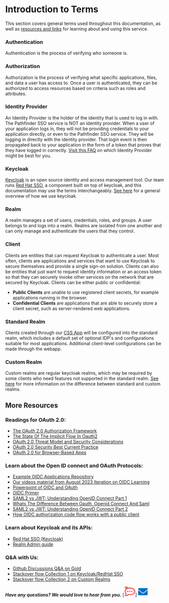 # Introduction to Terms
This section covers general terms used throughout this documentation, as well as [resources and links](#more-resources) for learning about and using this service.

### Authentication

Authentication is the process of verifying who someone is.

### Authorization

Authorization is the process of verifying what specific applications, files, and data a user has access to. Once a user is authenticated, they can be authorized to access resources based on criteria such as roles and attributes.

### Identity Provider

An Identity Provider is the holder of the identity that is used to log in with. The Pathfinder SSO service is NOT an identity provider. When a user of your application logs in, they will not be providing credentials to your application directly, or even to the Pathfinder SSO service. They will be logging in directly with the identity provider. That login event is then propagated back to your application in the form of a token that proves that they have logged in correctly. [Visit this FAQ](https://github.com/bcgov/sso-keycloak/discussions/256) on which Identity Provider might be best for you.

### Keycloak

[Keycloak](https://www.keycloak.org/) is an open source identity and access management tool. Our team runs [Red Hat SSO](https://access.redhat.com/products/red-hat-single-sign-on/), a component built on top of keycloak, and this documentation may use the terms interchangeably. [See here](What-is-Keycloak-at-BC-Government#what-is-keycloak) for a general overview of how we use keycloak.

### Realm

A realm manages a set of users, credentials, roles, and groups. A user belongs to and logs into a realm. Realms are isolated from one another and can only manage and authenticate the users that they control.

### Client

Clients are entities that can request Keycloak to authenticate a user. Most often, clients are applications and services that want to use Keycloak to secure themselves and provide a single sign-on solution. Clients can also be entities that just want to request identity information or an access token so that they can securely invoke other services on the network that are secured by Keycloak. Clients can be either public or confidential:
- **Public Clients** are unable to use registered client secrets, for example applications running in the browser.
- **Confidential Clients** are applications that are able to securely store a client secret, such as server-rendered web applications.

### Standard Realm

Clients created through our [CSS App](https://bcgov.github.io/sso-requests) will be configured into the standard realm, which includes a default set of optional IDP's and configurations suitable for most applications. Additional client-level configurations can be made through the webapp.

### Custom Realm

Custom realms are regular keycloak realms, which may be required by some clients who need features not supported in the standard realm. [See here](index#some-more-details-on-standard-vs-custom-realms) for more information on the difference between standard and custom realms.

## More Resources

### Readings for OAuth 2.0:

- [The OAuth 2.0 Authorization Framework](https://tools.ietf.org/html/rfc6749)
- [The State Of The Implicit Flow In Oauth2](https://brockallen.com/2019/01/03/the-state-of-the-implicit-flow-in-oauth2/)
- [OAuth 2.0 Threat Model and Security Considerations](https://tools.ietf.org/html/rfc6819)
- [OAuth 2.0 Security Best Current Practice](https://tools.ietf.org/html/draft-ietf-oauth-security-topics-13)
- [OAuth 2.0 for Browser-Based Apps](https://tools.ietf.org/html/draft-parecki-oauth-browser-based-apps-02)

### Learn about the Open ID connect and OAuth Protocols:

- [Example OIDC Applications Repository](https://github.com/bcgov/keycloak-example-apps/tree/dev/examples/oidc)
- [Our videos material from August 2023 Iteration on OIDC Learning ](https://www.youtube.com/playlist?list=PL9CV_8JBQHirMRjBk62jeYUE_MpE4unU8)
- [Powerpoint of OIDC and OAuth](https://github.com/bcgov/sso-keycloak/files/12422946/oidc-oauth-presentationk-beta.pptx)
- [OIDC Primer](https://developer.okta.com/blog/2017/07/25/oidc-primer-part-1)
- [SAML2 vs JWT: Understanding OpenID Connect Part 1](https://medium.com/@robert.broeckelmann/saml2-vs-jwt-understanding-openid-connect-part-1-fffe0d50f953)
- [Whats The Difference Between Oauth, Openid Connect And Saml](https://www.okta.com/identity-101/whats-the-difference-between-oauth-openid-connect-and-saml/)
- [SAML2 vs JWT: Understanding OpenID Connect Part 2](https://medium.com/@robert.broeckelmann/saml2-vs-jwt-understanding-openid-connect-part-2-f361ca867baa)
- [How OIDC authorization code flow works with a public client](https://www.pingidentity.com/en/company/blog/posts/2018/securely-using-oidc-authorization-code-flow-public-client-single-page-apps.html)

### Learn about Keycloak and its APIs:

* [Red Hat SSO (Keycloak)](https://access.redhat.com/documentation/en-us/red_hat_single_sign-on/7.6/)
* [Realm Admin guide](https://access.redhat.com/documentation/en-us/red_hat_single_sign-on/7.6/html/server_administration_guide/index)

### Q&A with Us:

- [Github Discussions Q&A on Gold](https://github.com/bcgov/sso-keycloak/discussions/categories/gold-q-a)
- [Stackover flow Collection 1 on Keycloak/RedHat SSO](https://stackoverflow.developer.gov.bc.ca/collections/179)
- [Stackover flow Collection 2 on Custom Realms](https://stackoverflow.developer.gov.bc.ca/search?q=custom+realm)

_**Have any questions? We would love to hear from you.**_ [![Chat Bubble](./img/chat-bubble.png)]   <a href="mailto:bcgov.sso@gov.bc.ca">![Email](./img/email.png)</a>
